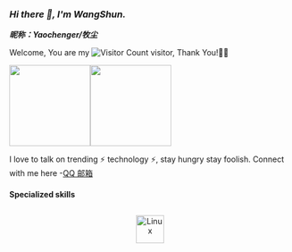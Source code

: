### _Hi there 👋, I'm WangShun._

***昵称：Yaochenger/牧尘***

Welcome, You are my ![Visitor Count](https://profile-counter.glitch.me/Yaochenger/count.svg) visitor, Thank You!🎉🎉

<!-- [![Top Langs](https://github-readme-stats.vercel.app/api/top-langs/?username=Yaochenger&theme=flag-india)](https://github.com/Yaochenger/github-readme-stats) -->

<span><img src="https://github-readme-stats.vercel.app/api/top-langs/?username=Yaochenger&layout=compact" height=145/></span><span><img src="https://github-readme-stats.vercel.app/api?username=Yaochenger&count_private=true&show_icons=true" height=145/></span>

I love to talk on trending ⚡ technology ⚡, stay hungry stay foolish. Connect with me here -[QQ 邮箱](1516081466@qq.com)

#### Specialized skills
<div align="center">
<img style="margin: 10px" src="https://profilinator.rishav.dev/skills-assets/linux-original.svg" alt="Linux" height="50" />
</div>

</td>
<td valign="top" width="33%">

<!--
**Yaochenger/Yaochenger** is a ✨ _special_ ✨ repository because its `README.md` (this file) appears on your GitHub profile.
Here are some ideas to get you started:

- 🔭 I’m currently working on ...
- 🌱 I’m currently learning ...
- 👯 I’m looking to collaborate on ...
- 🤔 I’m looking for help with ...
- 💬 Ask me about ...
- 📫 How to reach me: ...
- 😄 Pronouns: ...
- ⚡ Fun fact: ...
-->
